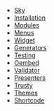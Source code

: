 <ul id="slide-out2" class="side-nav fixed">
    <li class="logo"><a href="#" class="brand-logo">Sky</a> </li>
    <li><a href="/docs/2.0/installation">Installation</a></li>
    <li><a href="/docs/2.0/modules">Modules</a></li>
    <li><a href="/docs/2.0/menus">Menus</a></li>
    <li><a href="/docs/2.0/widget">Widget</a></li>
    <li><a href="/docs/2.0/generators">Generators</a></li>
    <li><a href="/docs/2.0/testing">Testing</a></li>
    <li><a href="/docs/2.0/oembed">Oembed</a></li>
    <li><a href="/docs/2.0/validator">Validator</a></li>
    <li><a href="/docs/2.0/presenters">Presenters</a></li>
    <li><a href="/docs/2.0/trusty">Trusty</a></li>
    <li><a href="/docs/2.0/themes">Themes</a></li>
    <li><a href="/docs/2.0/shortcode">Shortcode</a></li>
</ul>